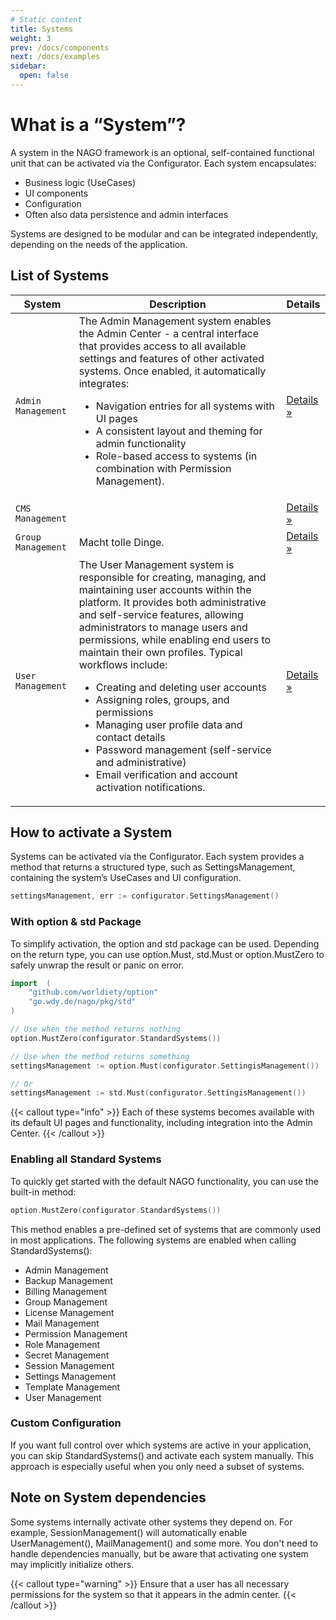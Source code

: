 ```yaml
---
# Static content
title: Systems
weight: 3
prev: /docs/components
next: /docs/examples
sidebar:
  open: false
---
```


# What is a “System”?

A system in the NAGO framework is an optional, self-contained functional unit that can be activated via the Configurator. Each system encapsulates:
- Business logic (UseCases)
- UI components
- Configuration
- Often also data persistence and admin interfaces

Systems are designed to be modular and can be integrated independently, depending on the needs of the application.

## List of Systems

| System | Description | Details |
|--------|------------|---------|
| `Admin Management` | The Admin Management system enables the Admin Center - a central interface that provides access to all available settings and features of other activated systems. Once enabled, it automatically integrates:<ul><li>Navigation entries for all systems with UI pages</li><li>A consistent layout and theming for admin functionality</li><li>Role-based access to systems (in combination with Permission Management).</li></ul> | [Details »](admin_management) |
| `CMS Management` |  | [Details »](cms_management) |
| `Group Management` | Macht tolle Dinge. | [Details »](group_management) |
| `User Management` | The User Management system is responsible for creating, managing, and maintaining user accounts within the platform. It provides both administrative and self-service features, allowing administrators to manage users and permissions, while enabling end users to maintain their own profiles. Typical workflows include:<ul><li>Creating and deleting user accounts</li><li>Assigning roles, groups, and permissions</li><li>Managing user profile data and contact details</li><li>Password management (self-service and administrative)</li><li>Email verification and account activation notifications.</li></ul> | [Details »](user_management) |

## How to activate a System

Systems can be activated via the Configurator.
Each system provides a method that returns a structured type, such as SettingsManagement, containing the system’s UseCases and UI configuration.

```go
settingsManagement, err := configurator.SettingsManagement()
```
### With option & std Package

To simplify activation, the option and std package can be used.
Depending on the return type, you can use option.Must, std.Must or option.MustZero to safely unwrap the result or panic on error.
```go
import 	(
	"github.com/worldiety/option"
	"go.wdy.de/nago/pkg/std"
)

// Use when the method returns nothing
option.MustZero(configurator.StandardSystems())

// Use when the method returns something
settingsManagement := option.Must(configurator.SettingisManagement())

// Or
settingsManagement := std.Must(configurator.SettingisManagement())
```

{{< callout type="info" >}}
Each of these systems becomes available with its default UI pages and functionality, including integration into the Admin Center.
{{< /callout >}}

### Enabling all Standard Systems

To quickly get started with the default NAGO functionality, you can use the built-in method:
```go
option.MustZero(configurator.StandardSystems())
```

This method enables a pre-defined set of systems that are commonly used in most applications.
The following systems are enabled when calling StandardSystems():
- Admin Management
- Backup Management
- Billing Management
- Group Management
- License Management
- Mail Management
- Permission Management
- Role Management
- Secret Management
- Session Management
- Settings Management
- Template Management
- User Management

### Custom Configuration
If you want full control over which systems are active in your application, you can skip StandardSystems() and activate each system manually.
This approach is especially useful when you only need a subset of systems.

## Note on System dependencies
Some systems internally activate other systems they depend on.
For example, SessionManagement() will automatically enable UserManagement(), MailManagement() and some more.
You don't need to handle dependencies manually, but be aware that activating one system may implicitly initialize others.

{{< callout type="warning" >}}
Ensure that a user has all necessary permissions for the system so that it appears in the admin center.
{{< /callout >}}
